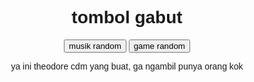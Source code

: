 <html>
<head>
<title>klik klik gabut</title>
<style>
body {
  font-family: sans-serif;
  text-align: center;
}

button {
  background-color: #4CAF50;
  border: none;
  color: white;
  padding: 15px
 
32px;
  text-align: center;
  text-decoration: none;
  display: inline-block;
  font-size: 16px;

  
margin: 4px
 
2px;
  cursor: pointer;
}

</style>

</head>

<body background="https://www.palmeracehardware.com/cdn/shop/products/E1EFC2_800x.png?v=1611602348">

<h1>tombol gabut</h1>

<button onclick="randomVideo()">musik random</button>
<button onclick="randomWebsite()">game random</button>
<p>ya ini theodore cdm yang buat, ga ngambil punya orang kok</p>
<script>
function randomVideo() {
  var videos = [
    "https://music.youtube.com/watch?v=YVybFaCnqVg&list=RDTMAK5uy_lk350Ugi2s9N7ZEJ3hM1SkVl2D3keV9es",
    "https://music.youtube.com/watch?v=dawrQnvwMTY&list=RDTMAK5uy_lk350Ugi2s9N7ZEJ3hM1SkVl2D3keV9es",
    "https://music.youtube.com/watch?v=pRfmrE0ToTo&list=RDTMAK5uy_lk350Ugi2s9N7ZEJ3hM1SkVl2D3keV9es",
    "https://music.youtube.com/watch?v=EkHTsc9PU2A&list=RDTMAK5uy_lk350Ugi2s9N7ZEJ3hM1SkVl2D3keV9es",
    "https://music.youtube.com/watch?v=-QgC3AzdVo0&list=RDTMAK5uy_lk350Ugi2s9N7ZEJ3hM1SkVl2D3keV9es",
    "https://music.youtube.com/watch?v=EkHTsc9PU2A&list=RDTMAK5uy_lk350Ugi2s9N7ZEJ3hM1SkVl2D3keV9es",
    "https://music.youtube.com/watch?v=6csDMmqJ_QY&list=RDTMAK5uy_lk350Ugi2s9N7ZEJ3hM1SkVl2D3keV9es",
    "https://music.youtube.com/watch?v=wLkKL9AgWYU&list=RDCLAK5uy_mIY1OIxvwlIkS_U3MX6O5uHZXkB-LiJu8",
    "https://music.youtube.com/watch?v=VcB2MgNi8_E&list=RDCLAK5uy_mIY1OIxvwlIkS_U3MX6O5uHZXkB-LiJu8",
    "https://music.youtube.com/watch?v=PG76ZJ0foJs&list=RDCLAK5uy_mIY1OIxvwlIkS_U3MX6O5uHZXkB-LiJu8",
    "https://music.youtube.com/watch?v=2pH0-32fHU8&list=RDCLAK5uy_mIY1OIxvwlIkS_U3MX6O5uHZXkB-LiJu8",
    "https://music.youtube.com/watch?v=PG76ZJ0foJs&list=RDCLAK5uy_mIY1OIxvwlIkS_U3MX6O5uHZXkB-LiJu8",
    "https://music.youtube.com/watch?v=A9hcJgtnm6Q&list=RDCLAK5uy_mIY1OIxvwlIkS_U3MX6O5uHZXkB-LiJu8",
    "https://music.youtube.com/watch?v=O-s4oOnjVCU&list=PL-Qw0a2XWv1ckEJ5qtniJliq6egMFnxmL",
    "https://music.youtube.com/watch?v=_6Nr6ezfrLI&list=PL-Qw0a2XWv1ckEJ5qtniJliq6egMFnxmL",
    "https://music.youtube.com/watch?v=ojlObzwgx5E&list=PL-Qw0a2XWv1ckEJ5qtniJliq6egMFnxmL",
    "https://music.youtube.com/watch?v=WZEnrupePJw&list=PL-Qw0a2XWv1ckEJ5qtniJliq6egMFnxmL",
    "https://music.youtube.com/watch?v=Z1TZIQcuvCQ&list=PL-Qw0a2XWv1ckEJ5qtniJliq6egMFnxmL",
    "https://music.youtube.com/watch?v=_6Nr6ezfrLI&list=PL-Qw0a2XWv1ckEJ5qtniJliq6egMFnxmL",
    "https://music.youtube.com/watch?v=iJcPiVwpy54&list=RDCLAK5uy_kqQ1zj3L4fZK6ye75srlXMLYXdh2jMFPQ",
    "https://music.youtube.com/watch?v=7iS0fawNZZ0&list=RDCLAK5uy_kqQ1zj3L4fZK6ye75srlXMLYXdh2jMFPQ",
    "https://music.youtube.com/watch?v=05hXltD4qkY&list=RDCLAK5uy_kqQ1zj3L4fZK6ye75srlXMLYXdh2jMFPQ",
    "https://music.youtube.com/watch?v=waU75jdUnYw&list=RDCLAK5uy_kqQ1zj3L4fZK6ye75srlXMLYXdh2jMFPQ",
    "https://music.youtube.com/watch?v=XutKfAL7wx8&list=RDCLAK5uy_kTgC4HnOI3u2_HgrS_x6D9n3gyImsgnh0",
    "https://music.youtube.com/watch?v=ws5K_5G_xvI&list=RDCLAK5uy_kTgC4HnOI3u2_HgrS_x6D9n3gyImsgnh0",
    "https://music.youtube.com/watch?v=8NstorpFnjM&list=RDCLAK5uy_kTgC4HnOI3u2_HgrS_x6D9n3gyImsgnh0",
    "https://music.youtube.com/watch?v=ltIozO0pBms&list=RDCLAK5uy_kTgC4HnOI3u2_HgrS_x6D9n3gyImsgnh0",
    "https://music.youtube.com/watch?v=Nd-A-iiPoLg&list=RDCLAK5uy_kTgC4HnOI3u2_HgrS_x6D9n3gyImsgnh0",
    "https://music.youtube.com/watch?v=3w68krri0bw&list=RDCLAK5uy_kTgC4HnOI3u2_HgrS_x6D9n3gyImsgnh0",
    "https://music.youtube.com/watch?v=GnkzvAXWV-0&list=RDCLAK5uy_kTgC4HnOI3u2_HgrS_x6D9n3gyImsgnh0",
    "https://music.youtube.com/watch?v=XutKfAL7wx8&list=RDCLAK5uy_kTgC4HnOI3u2_HgrS_x6D9n3gyImsgnh0",
    "https://music.youtube.com/watch?v=eAWGFo0ScGs&list=RDCLAK5uy_kTgC4HnOI3u2_HgrS_x6D9n3gyImsgnh0",
    "https://music.youtube.com/watch?v=wGF7PswOENQ&list=RDCLAK5uy_kTgC4HnOI3u2_HgrS_x6D9n3gyImsgnh0",
    "https://music.youtube.com/watch?v=hsLiJP2rqS8&list=PLg4sYsutzCyo58-R7rOVHyK0xS16dSpRP",
    "https://music.youtube.com/watch?v=FPNmQmpqpI8&list=PLg4sYsutzCyo58-R7rOVHyK0xS16dSpRP",
    "https://music.youtube.com/watch?v=QT1Da26s-UA&list=PLg4sYsutzCyo58-R7rOVHyK0xS16dSpRP",
    "https://music.youtube.com/watch?v=H6BpZG97cnI&list=PLg4sYsutzCyo58-R7rOVHyK0xS16dSpRP",
    "https://music.youtube.com/watch?v=rumGRADiap0&list=PLg4sYsutzCyo58-R7rOVHyK0xS16dSpRP",
    "https://music.youtube.com/watch?v=_MlYUgZnZcU&list=PLg4sYsutzCyo58-R7rOVHyK0xS16dSpRP",
    "https://music.youtube.com/watch?v=y-STe_g795o&list=PLg4sYsutzCyo58-R7rOVHyK0xS16dSpRP",
    "https://music.youtube.com/watch?v=srVxyCcsTKY&list=PLg4sYsutzCyo58-R7rOVHyK0xS16dSpRP",
    "https://music.youtube.com/watch?v=FkPOuwwIRhY&list=PLg4sYsutzCyo58-R7rOVHyK0xS16dSpRP",
    "https://music.youtube.com/watch?v=gQTnLK03zXU&list=PLg4sYsutzCyo58-R7rOVHyK0xS16dSpRP",
    "https://music.youtube.com/watch?v=IW_-y1lAEMM&list=PLg4sYsutzCyo58-R7rOVHyK0xS16dSpRP",
    "https://music.youtube.com/watch?v=aXIHMeb1W3Q&list=RDCLAK5uy_nU67GE7pONSBJf0BR9n9bb_wp517NO6wo",
    "https://music.youtube.com/watch?v=KsDZix4ZSlU&list=RDCLAK5uy_nU67GE7pONSBJf0BR9n9bb_wp517NO6wo",
    "https://music.youtube.com/watch?v=yMlKJGKyoCo&list=RDCLAK5uy_nU67GE7pONSBJf0BR9n9bb_wp517NO6wo",
    "https://music.youtube.com/watch?v=2S24-y0Ij3Y&list=RDCLAK5uy_nU67GE7pONSBJf0BR9n9bb_wp517NO6wo",
    "https://music.youtube.com/watch?v=9TQKyDD9Yig&list=RDCLAK5uy_nU67GE7pONSBJf0BR9n9bb_wp517NO6wo",
    "https://music.youtube.com/watch?v=ZAfAud_M_mg&list=RDCLAK5uy_nU67GE7pONSBJf0BR9n9bb_wp517NO6wo",
    "https://music.youtube.com/watch?v=Mgfe5tIwOj0&list=RDCLAK5uy_nU67GE7pONSBJf0BR9n9bb_wp517NO6wo",
    "https://music.youtube.com/watch?v=gNi_6U5Pm_o&list=RDCLAK5uy_nU67GE7pONSBJf0BR9n9bb_wp517NO6wo",
    "https://music.youtube.com/watch?v=zlJDTxahav0&list=RDCLAK5uy_nU67GE7pONSBJf0BR9n9bb_wp517NO6wo",
    "https://music.youtube.com/watch?v=LH4Y1ZUUx2g&list=RDCLAK5uy_nU67GE7pONSBJf0BR9n9bb_wp517NO6wo",
    "https://music.youtube.com/watch?v=aS1no1myeTM&list=RDCLAK5uy_nU67GE7pONSBJf0BR9n9bb_wp517NO6wo",
    "https://music.youtube.com/watch?v=G7KNmW9a75Y&list=RDCLAK5uy_nU67GE7pONSBJf0BR9n9bb_wp517NO6wo",
    "https://music.youtube.com/watch?v=NMNgbISmF4I&list=RDCLAK5uy_lzsHknmo26P5nkGiogVYHmdZPwreFtwwg",
    "https://music.youtube.com/watch?v=r3Pr1_v7hsw&list=RDCLAK5uy_lzsHknmo26P5nkGiogVYHmdZPwreFtwwg",
    "https://music.youtube.com/watch?v=9n3A_-HRFfc&list=RDCLAK5uy_lzsHknmo26P5nkGiogVYHmdZPwreFtwwg",
    "https://music.youtube.com/watch?v=FTQbiNvZqaY&list=RDCLAK5uy_lzsHknmo26P5nkGiogVYHmdZPwreFtwwg",
    "https://music.youtube.com/watch?v=1Cw1ng75KP0&list=RDCLAK5uy_lzsHknmo26P5nkGiogVYHmdZPwreFtwwg",
    "https://music.youtube.com/watch?v=9BMwcO6_hyA&list=RDCLAK5uy_lzsHknmo26P5nkGiogVYHmdZPwreFtwwg",
    "https://music.youtube.com/watch?v=1Cw1ng75KP0&list=RDCLAK5uy_lzsHknmo26P5nkGiogVYHmdZPwreFtwwg",
    "https://music.youtube.com/watch?v=Qq4j1LtCdww&list=RDCLAK5uy_lzsHknmo26P5nkGiogVYHmdZPwreFtwwg",
    "https://music.youtube.com/watch?v=mh8MIp2FOhc&list=RDCLAK5uy_lzsHknmo26P5nkGiogVYHmdZPwreFtwwg",
    "https://music.youtube.com/watch?v=3wxyN3z9PL4&list=RDCLAK5uy_lzsHknmo26P5nkGiogVYHmdZPwreFtwwg",
    "https://music.youtube.com/watch?v=k04tX2fvh0o&list=RDCLAK5uy_lzsHknmo26P5nkGiogVYHmdZPwreFtwwg",
    "https://music.youtube.com/watch?v=WFsAon_TWPQ&list=RDCLAK5uy_kPR9usfd5aQ8n4rTcEv7y1VLvMm1ewig4",
    "https://music.youtube.com/watch?v=ffxKSjUwKdU&list=RDCLAK5uy_kPR9usfd5aQ8n4rTcEv7y1VLvMm1ewig4",
    "https://music.youtube.com/watch?v=MKFuvUE-rn0&list=RDCLAK5uy_kPR9usfd5aQ8n4rTcEv7y1VLvMm1ewig4",
    "https://music.youtube.com/watch?v=adLGHcj_fmA&list=RDCLAK5uy_kPR9usfd5aQ8n4rTcEv7y1VLvMm1ewig4",
    "https://music.youtube.com/watch?v=ru0K8uYEZWw&list=RDCLAK5uy_kPR9usfd5aQ8n4rTcEv7y1VLvMm1ewig4",
    "https://music.youtube.com/watch?v=pBkHHoOIIn8&list=RDCLAK5uy_kPR9usfd5aQ8n4rTcEv7y1VLvMm1ewig4",
    "https://music.youtube.com/watch?v=PMivT7MJ41M&list=RDCLAK5uy_kPR9usfd5aQ8n4rTcEv7y1VLvMm1ewig4",
    "https://music.youtube.com/watch?v=GxldQ9eX2wo&list=RDCLAK5uy_kPR9usfd5aQ8n4rTcEv7y1VLvMm1ewig4",
    "https://music.youtube.com/watch?v=90RLzVUuXe4&list=RDCLAK5uy_kPqJ_FiGk-lbXtgM4IF42uokskSJZiVTI",
    "https://music.youtube.com/watch?v=oygrmJFKYZY&list=RDCLAK5uy_kPqJ_FiGk-lbXtgM4IF42uokskSJZiVTI",
    "https://music.youtube.com/watch?v=GsF05B8TFWg&list=RDCLAK5uy_kPqJ_FiGk-lbXtgM4IF42uokskSJZiVTI",
    "https://music.youtube.com/watch?v=YXt0Nw8xWh0&list=RDCLAK5uy_kPqJ_FiGk-lbXtgM4IF42uokskSJZiVTI",
    "https://music.youtube.com/watch?v=1QYBiNRu1ok&list=RDCLAK5uy_kPqJ_FiGk-lbXtgM4IF42uokskSJZiVTI",
    "https://music.youtube.com/watch?v=4NRXx6U8ABQ&list=RDCLAK5uy_kPqJ_FiGk-lbXtgM4IF42uokskSJZiVTI",
    "https://music.youtube.com/watch?v=9HDEHj2yzew&list=RDCLAK5uy_kPqJ_FiGk-lbXtgM4IF42uokskSJZiVTI",
    "https://music.youtube.com/watch?v=cSqOY5nktfg&list=RDCLAK5uy_kPqJ_FiGk-lbXtgM4IF42uokskSJZiVTI",
    "https://music.youtube.com/watch?v=EXIWlRrkjKE&list=RDCLAK5uy_kPqJ_FiGk-lbXtgM4IF42uokskSJZiVTI",
    "https://music.youtube.com/watch?v=L8eRzOYhLuw&list=RDCLAK5uy_kPqJ_FiGk-lbXtgM4IF42uokskSJZiVTI",
    "https://music.youtube.com/watch?v=Il0S8BoucSA&list=RDCLAK5uy_kPqJ_FiGk-lbXtgM4IF42uokskSJZiVTI",
    "https://music.youtube.com/watch?v=VI9gIPBH_dM&list=RDCLAK5uy_kPqJ_FiGk-lbXtgM4IF42uokskSJZiVTI",
    "https://music.youtube.com/watch?v=kTJczUoc26U&list=RDCLAK5uy_kPqJ_FiGk-lbXtgM4IF42uokskSJZiVTI",
    "https://music.youtube.com/watch?v=mqiH0ZSkM9I&list=RDCLAK5uy_njvsGKIUycy_a4h7zTS8upbKhHcMVzHFM",
    "https://music.youtube.com/watch?v=dvgZkm1xWPE&list=RDCLAK5uy_njvsGKIUycy_a4h7zTS8upbKhHcMVzHFM",
    "https://music.youtube.com/watch?v=uJ_1HMAGb4k&list=RDCLAK5uy_njvsGKIUycy_a4h7zTS8upbKhHcMVzHFM",
    "https://music.youtube.com/watch?v=8UVNT4wvIGY&list=RDCLAK5uy_njvsGKIUycy_a4h7zTS8upbKhHcMVzHFM",
    "https://music.youtube.com/watch?v=B-FWhcNvNhA&list=RDCLAK5uy_kL57PLcOmExjhzqGfGhvA82ZWe4fPH2c4",
    "https://music.youtube.com/watch?v=Qhn8myo2eDw&list=RDCLAK5uy_kL57PLcOmExjhzqGfGhvA82ZWe4fPH2c4",
    "https://music.youtube.com/watch?v=HL__UmTlamk&list=RDCLAK5uy_kL57PLcOmExjhzqGfGhvA82ZWe4fPH2c4",
    "https://music.youtube.com/watch?v=nwta9P9Zlfg&list=RDCLAK5uy_kL57PLcOmExjhzqGfGhvA82ZWe4fPH2c4",
    "https://music.youtube.com/watch?v=oa1YHlv29zI&list=RDCLAK5uy_kL57PLcOmExjhzqGfGhvA82ZWe4fPH2c4",
    "https://music.youtube.com/watch?v=u0wX3RywOOs&list=RDCLAK5uy_kL57PLcOmExjhzqGfGhvA82ZWe4fPH2c4",
    "https://music.youtube.com/watch?v=2PGAqpADfEM&list=RDCLAK5uy_kL57PLcOmExjhzqGfGhvA82ZWe4fPH2c4",
    "https://music.youtube.com/watch?v=1YnGq3UfnZI&list=RDCLAK5uy_kL57PLcOmExjhzqGfGhvA82ZWe4fPH2c4",
    "https://music.youtube.com/watch?v=Ql13IeqrW90&list=RDCLAK5uy_kL57PLcOmExjhzqGfGhvA82ZWe4fPH2c4",
    "https://music.youtube.com/watch?v=B-FWhcNvNhA&list=RDCLAK5uy_kL57PLcOmExjhzqGfGhvA82ZWe4fPH2c4",
    "https://music.youtube.com/watch?v=_flLHJ0YrgU&list=RDCLAK5uy_kL57PLcOmExjhzqGfGhvA82ZWe4fPH2c4",
    "https://music.youtube.com/watch?v=9uZese57-tM&list=RDCLAK5uy_kL57PLcOmExjhzqGfGhvA82ZWe4fPH2c4",
    "https://music.youtube.com/watch?v=jC6H1-wpG2Q&list=RDCLAK5uy_kL57PLcOmExjhzqGfGhvA82ZWe4fPH2c4"
  ];

  var randomIndex = Math.floor(Math.random() * videos.length);
  var randomVideo = videos[randomIndex];

  window.location.href = randomVideo;
}

function randomWebsite() {
  var videos = [
    "https://suikagame.com/",
    "https://trap-thecat.com/",
    "https://neal.fun/perfect-circle/",
    "https://nomisio.itch.io/cat",
    "https://jellymar.io/",
    "https://krunker.io/",
    "https://songtrivia2.io/",
    "https://wordlegame.org/id",
    "https://sandspiel.club/",
    "https://musiclab.chromeexperiments.com/kandinsky/",
    "https://kuku-kube.com/",
    "https://neal.fun/auction-game/",
    "https://www.thewikigame.com",
    "https://paint.toys/",
    "https://sliding.toys/mystic-square/8-puzzle/daily/",
    "https://id.akinator.com/",
    "https://maze.toys/mazes/mini/daily/",
    "https://gartic.io/",
    "https://www.foddy.net/Athletics.html",
    "https://www.linerider.com/",
    "https://gridland.doublespeakgames.com/",
    "https://freepacman.org/",
    "https://quickdraw.withgoogle.com/",
    "https://www.cbc.ca/kids/games/play/color-pipes",
    "https://www.agame.com/game/snail-bob",
    "https://chromedino.com/",
    "https://abagames.github.io/crisp-game-lib-games/?flipo",
    "https://slowroads.io/",
    "https://www.helicopter-game.org/",
    "https://ncase.itch.io/wbwwb"
    ];

  var randomIndex = Math.floor(Math.random() * videos.length);
  var randomWebsite = videos[randomIndex];

  window.location.href = randomWebsite;
}
</script>

</body>
</html>
